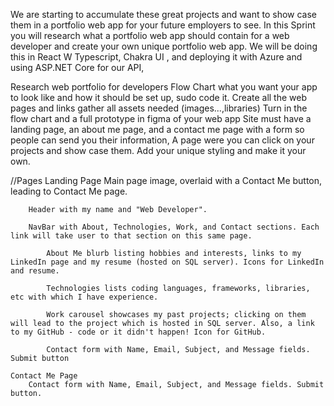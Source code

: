 We are starting to accumulate these great projects and want to show case them in a portfolio web app for your future employers to see. In this Sprint you will research what a portfolio web app should contain for a web developer and create your own unique portfolio web app. We will be doing this in React W Typescript, Chakra UI , and deploying it with Azure and using ASP.NET Core for our API, 

Research web portfolio for developers
Flow Chart what you want your app to look like and how it should be set up, sudo code it.
Create all the web pages and links gather all assets needed (images...,libraries)
Turn in the flow chart and a full prototype in figma of your web app
Site must have a landing page, an about me page, and a contact me page with a form so people can send you their information, A page were you can click on your projects and show case them.
Add your unique styling and make it your own.


//Pages
    Landing Page
        Main page image, overlaid with a Contact Me button, leading to Contact Me page.

        Header with my name and "Web Developer".

        NavBar with About, Technologies, Work, and Contact sections. Each link will take user to that section on this same page.

            About Me blurb listing hobbies and interests, links to my LinkedIn page and my resume (hosted on SQL server). Icons for LinkedIn and resume.

            Technologies lists coding languages, frameworks, libraries, etc with which I have experience.

            Work carousel showcases my past projects; clicking on them will lead to the project which is hosted in SQL server. Also, a link to my GitHub - code or it didn't happen! Icon for GitHub.

            Contact form with Name, Email, Subject, and Message fields. Submit button

    Contact Me Page
        Contact form with Name, Email, Subject, and Message fields. Submit button.

